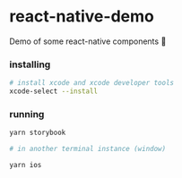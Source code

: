 # react-native-demo
Demo of some react-native components :monkey:

### installing

```bash
# install xcode and xcode developer tools
xcode-select --install
```


### running

```bash
yarn storybook

# in another terminal instance (window)

yarn ios
```
